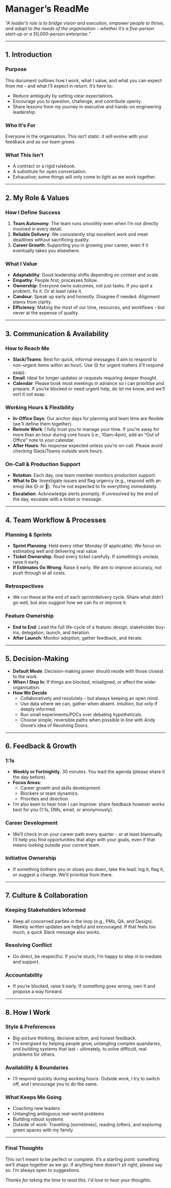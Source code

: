 # Manager’s ReadMe  
*“A leader’s role is to bridge vision and execution, empower people to thrive, and adapt to the needs of the organisation - whether it’s a five-person start-up or a 50,000-person enterprise.”*

---

## 1. Introduction  

### **Purpose**  
This document outlines how I work, what I value, and what you can expect from me - and what I’ll expect in return. It’s here to:  
- Reduce ambiguity by setting clear expectations.  
- Encourage you to question, challenge, and contribute openly.  
- Share lessons from my journey in executive and hands-on engineering leadership.  

### **Who It’s For**  
Everyone in the organisation. This isn’t static: it will evolve with your feedback and as our team grows.  

### **What This Isn’t**  
- A contract or a rigid rulebook.  
- A substitute for open conversation.  
- Exhaustive; some things will only come to light as we work together.  

---

## 2. My Role & Values  

### **How I Define Success**  
1. **Team Autonomy**: The team runs smoothly even when I’m not directly involved in every detail.  
2. **Reliable Delivery**: We consistently ship excellent work and meet deadlines without sacrificing quality.  
3. **Career Growth**: Supporting you in growing your career, even if it eventually takes you elsewhere.  

### **What I Value**  
- **Adaptability**: Good leadership shifts depending on context and scale.  
- **Empathy**: People first; processes follow.  
- **Ownership**: Everyone owns outcomes, not just tasks. If you spot a problem, fix it. Or at least raise it. 
- **Candour**: Speak up early and honestly. Disagree if needed. Alignment stems from clarity.  
- **Efficiency**: Making the most of our time, resources, and workflows - but never at the expense of quality.  

---

## 3. Communication & Availability  

### **How to Reach Me**  
- **Slack/Teams**: Best for quick, informal messages (I aim to respond to non-urgent items within an hour). Use 🟡 for urgent matters (I’ll respond asap).  
- **Email**: Ideal for longer updates or requests requiring deeper thought.  
- **Calendar**: Please book most meetings in advance so I can prioritise and prepare. If you’re blocked or need urgent help, do let me know, and we’ll sort it out asap.  

### **Working Hours & Flexibility**  
- **In-Office Days**: Our anchor days for planning and team time are flexible (we'll define them together).  
- **Remote Work**: I fully trust you to manage your time. If you’re away for more than an hour during core hours (i.e., 10am–4pm), add an “Out of Office” note to your calendar.  
- **After Hours**: No response expected unless you’re on-call. Please avoid checking Slack/Teams outside work hours.  

### **On-Call & Production Support**  
- **Rotation**: Each day, one team member monitors production support.  
- **What to Do**: Investigate issues and flag urgency (e.g., respond with an emoji like 🟡 or 🚨). You’re not expected to fix everything immediately.
- **Escalation**: Acknowledge alerts promptly. If unresolved by the end of the day, escalate with a ticket or message.

---

## 4. Team Workflow & Processes  

### **Planning & Sprints**  
- **Sprint Planning**: Held every other Monday (if applicable). We focus on estimating well and delivering real value.  
- **Ticket Ownership**: Read every ticket carefully. If something’s unclear, raise it early.  
- **If Estimates Go Wrong**: Raise it early. We aim to improve accuracy, not push through at all costs.  

### **Retrospectives**  
- We run these at the end of each sprint/delivery cycle. Share what didn’t go well, but also suggest how we can fix or improve it.  

### **Feature Ownership**  
- **End to End**: Lead the full life-cycle of a feature: design, stakeholder buy-ins, delegation, launch, and iteration.  
- **After Launch**: Monitor adoption, gather feedback, and iterate.  

---

## 5. Decision-Making  
- **Default Mode**: Decision-making power should reside with those closest to the work.  
- **When I Step In**: If things are blocked, misaligned, or affect the wider organisation.  
- **How We Decide**  
  - Collaboratively and resolutely - but always keeping an open mind.
  - Use data where we can, gather when absent. Intuition, but only if deeply informed.
  - Run small experiments/POCs over debating hypotheticals.
  - Choose simple, reversible paths when possible in line with Andy Grove’s idea of Revolving Doors.

---

## 6. Feedback & Growth  

### **1:1s**  
- **Weekly or Fortnightly**, 30 minutes. You lead the agenda (please share it the day before).  
- **Focus Areas**:  
  - Career growth and skills development.  
  - Blockers or team dynamics.  
  - Priorities and direction.  
- I’m also keen to hear how I can improve: share feedback however works best for you (1:1s, DMs, email, or anonymously).  

### **Career Development**  
- We’ll check in on your career path every quarter - or at least biannually. I’ll help you find opportunities that align with your goals, even if that means looking outside your current team.  

### **Initiative Ownership**  
- If something bothers you or slows you down, take the lead: log it, flag it, or suggest a change. We’ll prioritise from there.  

---

## 7. Culture & Collaboration  

### **Keeping Stakeholders Informed**  
- Keep all concerned parties in the loop (e.g., PMs, QA, and Design). Weekly written updates are helpful and encouraged. If that feels too much, a quick Slack message also works.  

### **Resolving Conflict**  
- Go direct, be respectful. If you’re stuck, I’m happy to step in to mediate and support.  

### **Accountability**  
- If you’re blocked, raise it early. If something goes wrong, own it and propose a way forward.  

---

## 8. How I Work  

### **Style & Preferences**  
- Big-picture thinking, decisive action, and honest feedback.  
- I’m energised by helping people grow, untangling complex quandaries, and building systems that last - ultimately, to solve difficult, real problems for others.  

### **Availability & Boundaries**  
- I’ll respond quickly during working hours. Outside work, I try to switch off, and I encourage you to do the same. 

### **What Keeps Me Going**  
- Coaching new leaders  
- Untangling ambiguous real-world problems  
- Building robust systems  
- Outside of work: Travelling (sometimes), reading (often), and exploring green spaces with my family  

---

### **Final Thoughts**  
This isn’t meant to be perfect or complete. It’s a starting point: something we’ll shape together as we go. If anything here doesn’t sit right, please say so. I’m always open to suggestions.  

*Thanks for taking the time to read this. I'd love to hear your thoughts.*
